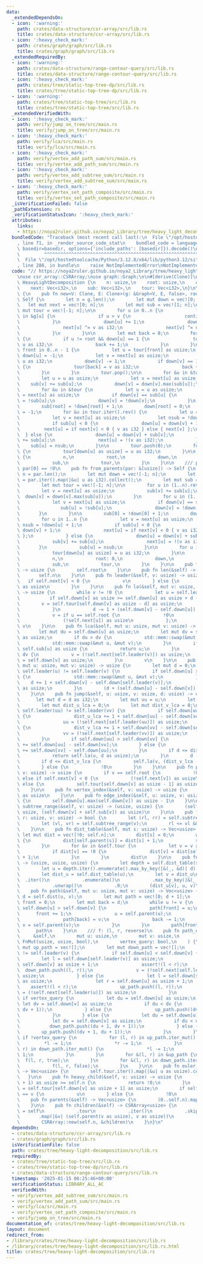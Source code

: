 ```yaml
---
data:
  _extendedDependsOn:
  - icon: ':warning:'
    path: crates/data-structure/csr-array/src/lib.rs
    title: crates/data-structure/csr-array/src/lib.rs
  - icon: ':heavy_check_mark:'
    path: crates/graph/graph/src/lib.rs
    title: crates/graph/graph/src/lib.rs
  _extendedRequiredBy:
  - icon: ':warning:'
    path: crates/data-structure/range-contour-query/src/lib.rs
    title: crates/data-structure/range-contour-query/src/lib.rs
  - icon: ':heavy_check_mark:'
    path: crates/tree/static-top-tree-dp/src/lib.rs
    title: crates/tree/static-top-tree-dp/src/lib.rs
  - icon: ':warning:'
    path: crates/tree/static-top-tree/src/lib.rs
    title: crates/tree/static-top-tree/src/lib.rs
  _extendedVerifiedWith:
  - icon: ':heavy_check_mark:'
    path: verify/jump_on_tree/src/main.rs
    title: verify/jump_on_tree/src/main.rs
  - icon: ':heavy_check_mark:'
    path: verify/lca/src/main.rs
    title: verify/lca/src/main.rs
  - icon: ':heavy_check_mark:'
    path: verify/vertex_add_path_sum/src/main.rs
    title: verify/vertex_add_path_sum/src/main.rs
  - icon: ':heavy_check_mark:'
    path: verify/vertex_add_subtree_sum/src/main.rs
    title: verify/vertex_add_subtree_sum/src/main.rs
  - icon: ':heavy_check_mark:'
    path: verify/vertex_set_path_composite/src/main.rs
    title: verify/vertex_set_path_composite/src/main.rs
  _isVerificationFailed: false
  _pathExtension: rs
  _verificationStatusIcon: ':heavy_check_mark:'
  attributes:
    links:
    - https://noya2ruler.github.io/noya2_Library/tree/heavy_light_decomposition.hpp
  bundledCode: "Traceback (most recent call last):\n  File \"/opt/hostedtoolcache/Python/3.12.8/x64/lib/python3.12/site-packages/onlinejudge_verify/documentation/build.py\"\
    , line 71, in _render_source_code_stat\n    bundled_code = language.bundle(stat.path,\
    \ basedir=basedir, options={'include_paths': [basedir]}).decode()\n          \
    \         ^^^^^^^^^^^^^^^^^^^^^^^^^^^^^^^^^^^^^^^^^^^^^^^^^^^^^^^^^^^^^^^^^^^^^^^^^^^^^^^^^\n\
    \  File \"/opt/hostedtoolcache/Python/3.12.8/x64/lib/python3.12/site-packages/onlinejudge_verify/languages/rust.py\"\
    , line 288, in bundle\n    raise NotImplementedError\nNotImplementedError\n"
  code: "// https://noya2ruler.github.io/noya2_Library/tree/heavy_light_decomposition.hpp\n\
    \nuse csr_array::CSRArray;\nuse graph::Graph;\n\n#[derive(Clone)]\npub struct\
    \ HeavyLightDecomposition {\n    n: usize,\n    root: usize,\n    down: Vec<i32>,\n\
    \    next: Vec<i32>,\n    sub: Vec<i32>,\n    tour: Vec<i32>,\n}\n\nimpl HeavyLightDecomposition\
    \ {\n    pub fn new<V: Clone, E: Clone>(g: &Graph<V, E, false>, root: usize) ->\
    \ Self {\n        let n = g.len();\n        let mut down = vec![0; n];\n     \
    \   let mut next = vec![0; n];\n        let mut sub = vec![1; n];\n        let\
    \ mut tour = vec![-1; n];\n\n        for u in 0..n {\n            for &(v, _)\
    \ in &g[u] {\n                if u > v {\n                    continue;\n    \
    \            }\n                down[u] += 1;\n                down[v] += 1;\n\
    \                next[u] ^= v as i32;\n                next[v] ^= u as i32;\n\
    \            }\n        }\n\n        let mut back = 0;\n        for u in 0..n\
    \ {\n            if u != root && down[u] == 1 {\n                tour[back] =\
    \ u as i32;\n                back += 1;\n            }\n        }\n        for\
    \ front in 0..n - 1 {\n            let u = tour[front] as usize;\n           \
    \ down[u] = -1;\n            let v = next[u] as usize;\n            next[v] ^=\
    \ u as i32;\n            down[v] -= 1;\n            if down[v] == 1 && v != root\
    \ {\n                tour[back] = v as i32;\n                back += 1;\n    \
    \        }\n        }\n        tour.pop();\n\n        for &u in &tour {\n    \
    \        let u = u as usize;\n            let v = next[u] as usize;\n        \
    \    sub[v] += sub[u];\n            down[v] = down[v].max(sub[u]);\n        }\n\
    \        for &u in &tour {\n            let u = u as usize;\n            let v\
    \ = next[u] as usize;\n            if down[v] == sub[u] {\n                sub[u]\
    \ = !sub[u];\n                down[v] = !down[v];\n            }\n        }\n\n\
    \        sub[root] = !down[root] + 1;\n        down[root] = 0;\n        next[root]\
    \ = -1;\n        for &u in tour.iter().rev() {\n            let u = u as usize;\n\
    \            let v = next[u] as usize;\n            let nsub = !down[u] + 1;\n\
    \            if sub[u] < 0 {\n                down[u] = down[v] + 1;\n       \
    \         next[u] = if next[v] < 0 { v as i32 } else { next[v] };\n          \
    \  } else {\n                down[u] = down[v] + sub[v];\n                sub[v]\
    \ += sub[u];\n                next[u] = !(v as i32);\n            }\n        \
    \    sub[u] = nsub;\n        }\n\n        tour.push(0);\n        for u in 0..n\
    \ {\n            tour[down[u] as usize] = u as i32;\n        }\n\n        Self\
    \ {\n            n,\n            root,\n            down,\n            next,\n\
    \            sub,\n            tour,\n        }\n    }\n\n    /// par[i] < i,\
    \ par[0] == !0\n    pub fn from_parents(par: &[usize]) -> Self {\n        let\
    \ n = par.len();\n        let mut down = vec![-1; n];\n        let mut next: Vec<_>\
    \ = par.iter().map(|&u| u as i32).collect();\n        let mut sub = vec![1; n];\n\
    \        let mut tour = vec![-1; n];\n\n        for u in (1..n).rev() {\n    \
    \        let v = next[u] as usize;\n            sub[v] += sub[u];\n          \
    \  down[v] = down[v].max(sub[u]);\n        }\n        for u in (1..n).rev() {\n\
    \            let v = next[u] as usize;\n            if down[v] == sub[u] {\n \
    \               sub[u] = !sub[u];\n                down[v] = !down[v];\n     \
    \       }\n        }\n\n        sub[0] = !down[0] + 1;\n        down[0] = 0;\n\
    \        for u in 1..n {\n            let v = next[u] as usize;\n            let\
    \ nsub = !down[u] + 1;\n            if sub[u] < 0 {\n                down[u] =\
    \ down[v] + 1;\n                next[u] = if next[v] < 0 { v as i32 } else { next[v]\
    \ };\n            } else {\n                down[u] = down[v] + sub[v];\n    \
    \            sub[v] += sub[u];\n                next[u] = !(v as i32);\n     \
    \       }\n            sub[u] = nsub;\n        }\n\n        for u in 0..n {\n\
    \            tour[down[u] as usize] = u as i32;\n        }\n\n        Self {\n\
    \            n,\n            root: 0,\n            down,\n            next,\n\
    \            sub,\n            tour,\n        }\n    }\n\n    pub fn root(&self)\
    \ -> usize {\n        self.root\n    }\n\n    pub fn len(&self) -> usize {\n \
    \       self.n\n    }\n\n    pub fn leader(&self, v: usize) -> usize {\n     \
    \   if self.next[v] < 0 {\n            v\n        } else {\n            self.next[v]\
    \ as usize\n        }\n    }\n\n    pub fn la(&self, mut v: usize, mut d: usize)\
    \ -> usize {\n        while v != !0 {\n            let u = self.leader(v);\n \
    \           if self.down[v] as usize >= self.down[u] as usize + d {\n        \
    \        v = self.tour[self.down[v] as usize - d] as usize;\n                break;\n\
    \            }\n            d -= 1 + (self.down[v] - self.down[u]) as usize;\n\
    \            v = if u == self.root {\n                !0\n            } else {\n\
    \                (!self.next[u]) as usize\n            };\n        }\n       \
    \ v\n    }\n\n    pub fn lca(&self, mut u: usize, mut v: usize) -> usize {\n \
    \       let mut du = self.down[u] as usize;\n        let mut dv = self.down[v]\
    \ as usize;\n        if du > dv {\n            std::mem::swap(&mut du, &mut dv);\n\
    \            std::mem::swap(&mut u, &mut v);\n        }\n        if dv < du +\
    \ self.sub[u] as usize {\n            return u;\n        }\n        while du <\
    \ dv {\n            v = (!self.next[self.leader(v)]) as usize;\n            dv\
    \ = self.down[v] as usize;\n        }\n        v\n    }\n\n    pub fn dist(&self,\
    \ mut u: usize, mut v: usize) -> usize {\n        let mut d = 0;\n        while\
    \ self.leader(u) != self.leader(v) {\n            if self.down[u] > self.down[v]\
    \ {\n                std::mem::swap(&mut u, &mut v);\n            }\n        \
    \    d += 1 + self.down[v] - self.down[self.leader(v)];\n            v = (!self.next[self.leader(v)])\
    \ as usize;\n        }\n        (d + (self.down[u] - self.down[v]).abs()) as usize\n\
    \    }\n\n    pub fn jump(&self, u: usize, v: usize, d: usize) -> usize {\n  \
    \      let mut d = d as i32;\n        let mut uu = u;\n        let mut vv = v;\n\
    \        let mut dist_u_lca = 0;\n        let mut dist_v_lca = 0;\n        while\
    \ self.leader(uu) != self.leader(vv) {\n            if self.down[uu] > self.down[vv]\
    \ {\n                dist_u_lca += 1 + self.down[uu] - self.down[self.leader(uu)];\n\
    \                uu = (!self.next[self.leader(uu)]) as usize;\n            } else\
    \ {\n                dist_v_lca += 1 + self.down[vv] - self.down[self.leader(vv)];\n\
    \                vv = (!self.next[self.leader(vv)]) as usize;\n            }\n\
    \        }\n        if self.down[uu] > self.down[vv] {\n            dist_u_lca\
    \ += self.down[uu] - self.down[vv];\n        } else {\n            dist_v_lca\
    \ += self.down[vv] - self.down[uu];\n        }\n        if d <= dist_u_lca {\n\
    \            return self.la(u, d as usize);\n        }\n        d -= dist_u_lca;\n\
    \        if d <= dist_v_lca {\n            self.la(v, (dist_v_lca - d) as usize)\n\
    \        } else {\n            !0\n        }\n    }\n\n    pub fn parent(&self,\
    \ v: usize) -> usize {\n        if v == self.root {\n            !0\n        }\
    \ else if self.next[v] < 0 {\n            (!self.next[v]) as usize\n        }\
    \ else {\n            self.tour[self.down[v] as usize - 1] as usize\n        }\n\
    \    }\n\n    pub fn vertex_index(&self, v: usize) -> usize {\n        self.down[v]\
    \ as usize\n    }\n\n    pub fn edge_index(&self, u: usize, v: usize) -> usize\
    \ {\n        self.down[u].max(self.down[v]) as usize - 1\n    }\n\n    pub fn\
    \ subtree_range(&self, v: usize) -> (usize, usize) {\n        (self.down[v] as\
    \ usize, (self.down[v] + self.sub[v]) as usize)\n    }\n\n    pub fn is_in_subtree(&self,\
    \ r: usize, v: usize) -> bool {\n        let (rl, rr) = self.subtree_range(r);\n\
    \        let (vl, vr) = self.subtree_range(v);\n        rl <= vl && vr <= rr\n\
    \    }\n\n    pub fn dist_table(&self, mut s: usize) -> Vec<usize> {\n       \
    \ let mut dist = vec![!0; self.n];\n        dist[s] = 0;\n        while s != self.root\
    \ {\n            dist[self.parent(s)] = dist[s] + 1;\n            s = self.parent(s);\n\
    \        }\n        for &v in &self.tour {\n            let v = v as usize;\n\
    \            if dist[v] == !0 {\n                dist[v] = dist[self.parent(v)]\
    \ + 1;\n            }\n        }\n        dist\n    }\n\n    pub fn diameter(&self)\
    \ -> (usize, usize, usize) {\n        let depth = self.dist_table(self.root);\n\
    \        let u = depth.iter().enumerate().max_by_key(|&(_, &d)| d).unwrap().0;\n\
    \        let dist_u = self.dist_table(u);\n        let v = dist_u\n          \
    \  .iter()\n            .enumerate()\n            .max_by_key(|&(_, &d)| d)\n\
    \            .unwrap()\n            .0;\n        (dist_u[v], u, v)\n    }\n\n\
    \    pub fn path(&self, mut u: usize, mut v: usize) -> Vec<usize> {\n        let\
    \ d = self.dist(u, v);\n        let mut path = vec![0; d + 1];\n        let mut\
    \ front = 0;\n        let mut back = d;\n        while u != v {\n            if\
    \ self.down[u] > self.down[v] {\n                path[front] = u;\n          \
    \      front += 1;\n                u = self.parent(u);\n            } else {\n\
    \                path[back] = v;\n                back -= 1;\n               \
    \ v = self.parent(v);\n            }\n        }\n        path[front] = u;\n  \
    \      path\n    }\n\n    /// f: (l, r, reverse)\n    pub fn path_query(\n   \
    \     &self,\n        mut u: usize,\n        mut v: usize,\n        mut f: impl\
    \ FnMut(usize, usize, bool),\n        vertex_query: bool,\n    ) {\n        let\
    \ mut up_path = vec![];\n        let mut down_path = vec![];\n        while self.leader(u)\
    \ != self.leader(v) {\n            if self.down[u] < self.down[v] {\n        \
    \        let l = self.down[self.leader(v)] as usize;\n                let r =\
    \ self.down[v] as usize + 1;\n                assert!(l < r);\n              \
    \  down_path.push((l, r));\n                v = (!self.next[self.leader(v)]) as\
    \ usize;\n            } else {\n                let l = self.down[self.leader(u)]\
    \ as usize;\n                let r = self.down[u] as usize + 1;\n            \
    \    assert!(l < r);\n                up_path.push((l, r));\n                u\
    \ = (!self.next[self.leader(u)]) as usize;\n            }\n        }\n       \
    \ if vertex_query {\n            let du = self.down[u] as usize;\n           \
    \ let dv = self.down[v] as usize;\n            if du < dv {\n                down_path.push((du,\
    \ dv + 1));\n            } else {\n                up_path.push((dv, du + 1));\n\
    \            }\n        } else {\n            let du = self.down[u] as usize;\n\
    \            let dv = self.down[v] as usize;\n            if du < dv {\n     \
    \           down_path.push((du + 1, dv + 1));\n            } else {\n        \
    \        up_path.push((dv + 1, du + 1));\n            }\n        }\n\n       \
    \ if !vertex_query {\n            for (l, r) in up_path.iter_mut() {\n       \
    \         *l -= 1;\n                *r -= 1;\n            }\n            for (l,\
    \ r) in down_path.iter_mut() {\n                *l -= 1;\n                *r -=\
    \ 1;\n            }\n        }\n        for &(l, r) in &up_path {\n          \
    \  f(l, r, true);\n        }\n        for &(l, r) in down_path.iter().rev() {\n\
    \            f(l, r, false);\n        }\n    }\n\n    pub fn euler_tour(&self)\
    \ -> Vec<usize> {\n        self.tour.iter().map(|&u| u as usize).collect()\n \
    \   }\n\n    pub fn heavy_child(&self, v: usize) -> usize {\n        if (self.down[v]\
    \ + 1) as usize >= self.n {\n            return !0;\n        }\n        let u\
    \ = self.tour[self.down[v] as usize + 1] as usize;\n        if self.parent(u)\
    \ == v {\n            u\n        } else {\n            !0\n        }\n    }\n\n\
    \    pub fn parents(&self) -> Vec<usize> {\n        (0..self.n).map(|i| self.parent(i)).collect()\n\
    \    }\n\n    pub fn children(&self) -> CSRArray<usize> {\n        let children\
    \ = self\n            .tour\n            .iter()\n            .skip(1)\n     \
    \       .map(|&v| (self.parent(v as usize), v as usize))\n            .collect::<Vec<_>>();\n\
    \        CSRArray::new(self.n, &children)\n    }\n}\n"
  dependsOn:
  - crates/data-structure/csr-array/src/lib.rs
  - crates/graph/graph/src/lib.rs
  isVerificationFile: false
  path: crates/tree/heavy-light-decomposition/src/lib.rs
  requiredBy:
  - crates/tree/static-top-tree/src/lib.rs
  - crates/tree/static-top-tree-dp/src/lib.rs
  - crates/data-structure/range-contour-query/src/lib.rs
  timestamp: '2025-01-15 06:25:46+00:00'
  verificationStatus: LIBRARY_ALL_AC
  verifiedWith:
  - verify/vertex_add_subtree_sum/src/main.rs
  - verify/vertex_add_path_sum/src/main.rs
  - verify/lca/src/main.rs
  - verify/vertex_set_path_composite/src/main.rs
  - verify/jump_on_tree/src/main.rs
documentation_of: crates/tree/heavy-light-decomposition/src/lib.rs
layout: document
redirect_from:
- /library/crates/tree/heavy-light-decomposition/src/lib.rs
- /library/crates/tree/heavy-light-decomposition/src/lib.rs.html
title: crates/tree/heavy-light-decomposition/src/lib.rs
---
```

